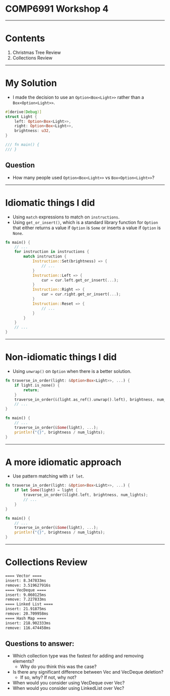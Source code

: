 <!-- markdownlint-disable MD005 MD012 MD013 MD007 MD024 -->

# COMP6991 Workshop 4

---

# Contents

1. Christmas Tree Review
2. Collections Review

---

# My Solution

* I made the decision to use an `Option<Box<Light>>` rather than a `Box<Option<Light>>`.

```rust
#[derive(Debug)]
struct Light {
    left: Option<Box<Light>>,
    right: Option<Box<Light>>,
    brightness: u32,
}

/// fn main() {
/// }
```

## Question

* How many people used `Option<Box<Light>>` vs `Box<Option<Light>>`?

---

# Idiomatic things I did

* Using `match` expressions to match on `instructions`.
* Using `get_or_insert()`, which is a standard library function for `Option` that either returns a value if `Option` is `Some` or inserts a value if `Option` is `None`.

```rust
fn main() {
    // ...
    for instruction in instructions {
        match instruction {
            Instruction::Set(brightness) => {
                // ...
            }
            Instruction::Left => {
                cur = cur.left.get_or_insert(...);
            }
            Instruction::Right => {
                cur = cur.right.get_or_insert(...);
            }
            Instruction::Reset => {
                // ...
            }
        }
    }
    // ...
}
```

---

# Non-idiomatic things I did

* Using `unwrap()` on `Option` when there is a better solution.

```rust
fn traverse_in_order(light: &Option<Box<Light>>, ...) {
    if light.is_none() {
        return;
    }
    traverse_in_order(&(light.as_ref().unwrap().left), brightness, num_lights);
    // ...
}

fn main() {
    // ...
    traverse_in_order(&Some(light), ...);
    println!("{}", brightness / num_lights);
}
```

---

# A more idiomatic approach

* Use pattern matching with `if let`.

```rust
fn traverse_in_order(light: &Option<Box<Light>>, ...) {
    if let Some(light) = light {
        traverse_in_order(&light.left, brightness, num_lights);
        // ...
    }
}

fn main() {
    // ...
    traverse_in_order(&Some(light), ...);
    println!("{}", brightness / num_lights);
}
```

---

# Collections Review

```bash
==== Vector ====
insert: 8.347833ms
remove: 3.519627916s
==== VecDeque ====
insert: 9.060125ms
remove: 7.227833ms
==== Linked List ====
insert: 21.91875ms
remove: 20.709958ms
==== Hash Map ====
insert: 218.902333ms
remove: 116.474458ms
```

## Questions to answer:

* Which collection type was the fastest for adding and removing elements?
    * Why do you think this was the case?
* Is there any significant difference between Vec and VecDeque deletion?
    * If so, why? If not, why not?
* When would you consider using VecDeque over Vec?
* When would you consider using LinkedList over Vec?


